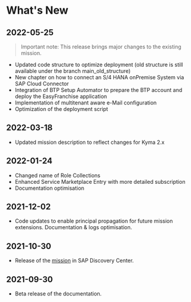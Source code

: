 # What's New

## 2022-05-25
> Important note: This release brings major changes to the existing mission.

   * Updated code structure to optimize deployment (old structure is still available under the branch main_old_structure)
   * New chapter on how to connect an S/4 HANA onPremise System via SAP Cloud Connector
   * Integration of BTP Setup Automator to prepare the BTP account and deploy the EasyFranchise application
   * Implementation of multitenant aware e-Mail configuration
   * Optimization of the deployment script

## 2022-03-18
   * Updated mission description to reflect changes for Kyma 2.x

## 2022-01-24
  * Changed name of Role Collections
  * Enhanced Service Marketplace Entry with more detailed subscription
  * Documentation optimisation

## 2021-12-02
   * Code updates to enable principal propagation for future mission extensions. Documentation & logs optimisation.

## 2021-10-30
   * Release of the <a href="https://discovery-center.cloud.sap/missiondetail/3683/3726/" target="_blank">mission</a> in SAP Discovery Center.
    
## 2021-09-30
   * Beta release of the documentation.
